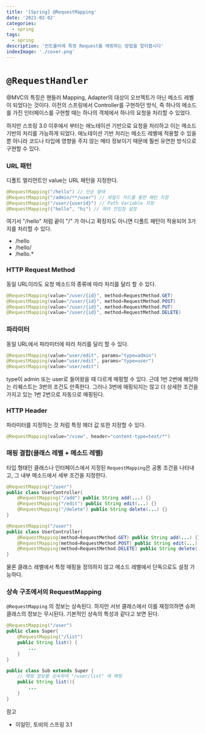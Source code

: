 ```yaml
---
title: '[Spring] @RequestMapping'
date: '2021-02-02'
categories:
  - spring
tags:
  - spring
description: '컨트롤러에 특정 Request를 매핑하는 방법을 알아봅시다'
indexImage: './cover.png'
---
```



# ```@RequestHandler``` 

@MVC의 특징은 핸들러 Mapping, Adapter의 대상이 오브젝트가 아닌 메소드 레벨이 되었다는 것이다. 
이전의 스프링에서 Controller를 구현하던 방식, 즉 하나의 메소드를 가진 인터페이스를 구현할 때는 하나의 객체에서 하나의 요청을 처리할 수 있었다. 

하지만 스프링 3.0 이후에서 부터는 애노테이션 기반으로 요청을 처리하고 이는 메소드 기반의 처리를 가능하게 되었다. 
애노테이션 기반 처리는 메소드 레벨에 적용할 수 있을뿐 아니라 코드나 타입에 영향을 주지 않는 메타 정보이기 때문에 훨씬 유연한 방식으로 구현할 수 있다. 

### URL 패턴  

디폴트 엘리먼트인 value는 URL 패턴을 지정한다. 

``` java
@RequestMapping("/hello") // 단순 형태
@RequestMapping("/admin/**/user") // 와일드 카드를 통한 패턴 지정
@RequestMapping("/user/{userid}") // Path Variable 지정
@RequestMapping({"hello", "hi") // 여러 진입점 설정
```

여기서 "/hello" 처럼 끝이 "/" 가 아니고 확장자도 아니면 디폴트 패턴이 적용되어 3가지를 처리할 수 있다. 

- /hello
- /hello/
- /hello.* 

### HTTP Request Method  

동일 URL이라도 요청 메소드의 종류에 따라 처리를 달리 할 수 있다. 

``` java
@RequestMapping(value="/user/{id}", method=RequestMethod.GET)
@RequestMapping(value="/user/{id}", method=RequestMethod.POST)
@RequestMapping(value="/user/{id}", method=RequestMethod.PUT)
@RequestMapping(value="/user/{id}", method=RequestMethod.DELETE)
```

### 파라미터  

동일 URL에서 파라미터에 따라 처리를 달리 할 수 있다. 

``` java
@RequestMapping(value="user/edit", params="type=admin")
@RequestMapping(value="user/edit", params="type=user")
@RequestMapping(value="user/edit")
```

type이 admin 또는 user로 들어왔을 때 다르게 매핑할 수 있다. 
근데 1번 2번에 해당하는 리퀘스트는 3번의 조건도 만족한다. 
그러나 3번에 매핑되지는 않고 더 상세한 조건을 가지고 있는 1번 2번으로 자동으로 매핑된다. 

### HTTP Header  

파라미터를 지정하는 것 처럼 특정 헤더 값 또한 지정할 수 있다.

``` java
@RequestMapping(value="/view", header="content-type=text/*")
```

### 매핑 결합(클래스 레벨 + 메소드 레벨)  

타입 형태인 클래스나 인터페이스에서 지정된 ```RequestMapping```은 공통 조건을 나타내고, 
그 내부 메소드에서 세부 조건을 지정한다. 

``` java
@RequestMapping("/user")
public class UserController{
	@RequestMapping("/add") public String add(...) {}
	@RequestMapping("/edit") public String edit(...) {}
	@RequestMapping("/delete") public String delete(...) {}
}
```

``` java
@RequestMapping("/user")
public class UserController{
	@RequestMapping(method=RequestMethod.GET) public String add(...) {}
	@RequestMapping(method=RequestMethod.POST) public String edit(...) {}
	@RequestMapping(method=RequestMethod.DELETE) public String delete(...) {}
}
```

물론 클래스 레벨에서 특정 매핑을 정의하지 않고 메소드 레벨에서 단독으로도 설정 가능하다. 

### 상속 구조에서의 RequestMapping  

```@RequestMapping``` 의 정보는 상속된다. 
하지만 서브 클래스에서 이를 재정의하면 슈퍼 클래스의 정보는 무시된다. 
기본적인 상속의 특성과 같다고 보면 된다. 

``` java
@RequestMapping("/user")
public class Super{
	@RequestMapping("/list")
	public String list() {
		...
	}
}

public class Sub extends Super {
	// 매핑 정보를 상속하여 "/user/list" 에 매핑
	public String list(){
		...
	}
}
```

참고
- 이일민, 토비의 스프링 3.1